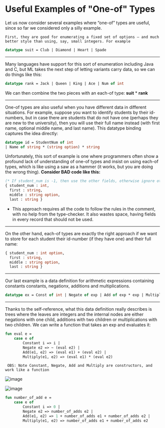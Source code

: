 # Useful Examples of "One-of" Types

Let us now consider several examples where “one-of” types are useful, since so far we considered only a silly
example.

`First, they are good for enumerating a fixed set of options – and much better style than using, say, small
integers. For example`

```sml
datatype suit = Club | Diamond | Heart | Spade
```
-------------------------------------------------------------------------
Many languages have support for this sort of enumeration including Java and C, but ML takes the next step
of letting variants carry data, so we can do things like this:

```sml
datatype rank = Jack | Queen | King | Ace | Num of int
```

We can then combine the two pieces with an each-of type: __suit__ * __rank__

-------------------------------------------------------------------------
One-of types are also useful when you have different data in different situations. For example, suppose you want to identify students by their id-numbers, but in case there are students that do not have one (perhaps they are new to the university), then you will use their full name instead (with first name, optional middle name, and last name). This datatype binding captures the idea directly:

```sml
datatype id = StudentNum of int
| Name of string * (string option) * string
```
Unfortunately, this sort of example is one where programmers often show a profound lack of understanding of one-of types and insist on using each-of types, which is like using a saw as a hammer (it works, but you are doing the wrong thing). __Consider BAD code like this:__

```sml
(* If student_num is -1, then use the other fields, otherwise ignore other fields *)
{ student_num : int,
  first : string,
  middle : string option,
  last : string }
```

- This approach requires all the code to follow the rules in the comment, with no help from the type-checker. It also wastes space, having fields in every record that should not be used.

-------------------------------------------------------------------------

On the other hand, each-of types are exactly the right approach if we want to store for each student their id-number (if they have one) and their full name:

```sml
{ student_num : int option,
  first : string,
  middle : string option,
  last : string }
```

-------------------------------------------------------------------------

Our last example is a data definition for arithmetic expressions containing constants constants, negationx, additions and multiplications.

```sml
datatype ex = Const of int | Negate of exp | Add of exp * exp | Multiply of exp * exp
```

-------------------------------------------------------------------------

Thanks to the self-reference, what this data definition really describes is trees where the leaves are integers and the internal nodes are either negations with one child, additions with two children or multiplications with two children. We can write a function that takes an exp and evaluates it:

```sml
fun eval e =
    case e of
        Constant i => i |
        Negate e2 => ~ (eval e2) |
        Add(e1, e2) => (eval e1) + (eval e2) |
        Multiply(e1, e2) => (eval e1) * (eval e2)
```

` OBS: Note Constant, Negate, Add and Multiply are constructors, and work like a function`

![image](https://user-images.githubusercontent.com/58439854/221384278-8a25b8b4-0715-4021-a894-91b401a6362f.png)

![image](https://user-images.githubusercontent.com/58439854/221384286-55430331-c8e9-4630-b85b-7bd0c2cb31fa.png)

```sml
fun number_of_add e =
    case e of
        Constant i => 0 |
        Negate e2 => number_of_adds e2 |
        Add(e1, e2) => 1 + number_of_adds e1 + number_of_adds e2 |
        Multiply(e1, e2) => number_of_adds e1 + number_of_adds e2
```